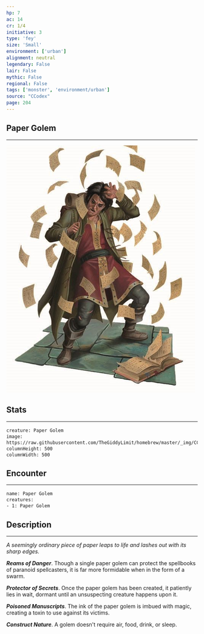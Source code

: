 ```yaml
---
hp: 7
ac: 14
cr: 1/4
initiative: 3
type: 'fey'    
size: 'Small'
environment: ['urban']
alignment: neutral
legendary: False
lair: False
mythic: False
regional: False
tags: ['monster', 'environment/urban']
source: "CCodex"
page: 204
---
```


## Paper Golem
---

![|600](https://raw.githubusercontent.com/TheGiddyLimit/homebrew/master/_img/CCodex/papergolem.jpg)

## Stats
---

```statblock
creature: Paper Golem
image: https://raw.githubusercontent.com/TheGiddyLimit/homebrew/master/_img/CCodex/papergolem_token.png
columnHeight: 500
columnWidth: 500
```

## Encounter
---

```encounter-table
name: Paper Golem
creatures:
- 1: Paper Golem
```

## Description
---
_A seemingly ordinary piece of paper leaps to life and lashes out with its sharp edges._

**_Reams of Danger_**. Though a single paper golem can protect the spellbooks of paranoid spellcasters, it is far more formidable when in the form of a swarm.


**_Protector of Secrets_**. Once the paper golem has been created, it patiently lies in wait, dormant until an unsuspecting creature happens upon it.


**_Poisoned Manuscripts_**. The ink of the paper golem is imbued with magic, creating a toxin to use against its victims.


**_Construct Nature_**. A golem doesn't require air, food, drink, or sleep.






